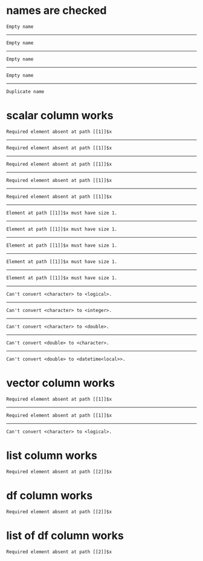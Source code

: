 # names are checked

    Empty name

---

    Empty name

---

    Empty name

---

    Empty name

---

    Duplicate name

# scalar column works

    Required element absent at path [[1]]$x

---

    Required element absent at path [[1]]$x

---

    Required element absent at path [[1]]$x

---

    Required element absent at path [[1]]$x

---

    Required element absent at path [[1]]$x

---

    Element at path [[1]]$x must have size 1.

---

    Element at path [[1]]$x must have size 1.

---

    Element at path [[1]]$x must have size 1.

---

    Element at path [[1]]$x must have size 1.

---

    Element at path [[1]]$x must have size 1.

---

    Can't convert <character> to <logical>.

---

    Can't convert <character> to <integer>.

---

    Can't convert <character> to <double>.

---

    Can't convert <double> to <character>.

---

    Can't convert <double> to <datetime<local>>.

# vector column works

    Required element absent at path [[1]]$x

---

    Required element absent at path [[1]]$x

---

    Can't convert <character> to <logical>.

# list column works

    Required element absent at path [[2]]$x

# df column works

    Required element absent at path [[2]]$x

# list of df column works

    Required element absent at path [[2]]$x

